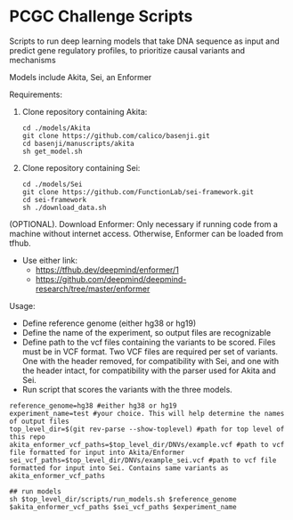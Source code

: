 # PCGC Challenge Scripts
 Scripts to run deep learning models that take DNA sequence as input and predict gene regulatory profiles, to prioritize causal variants and mechanisms

Models include Akita, Sei, an Enformer


Requirements:
1. Clone repository containing Akita:

	``` 
	cd ./models/Akita
	git clone https://github.com/calico/basenji.git
	cd basenji/manuscripts/akita
	sh get_model.sh
	```
2. Clone repository containing Sei:
	``` 
	cd ./models/Sei
	git clone https://github.com/FunctionLab/sei-framework.git
	cd sei-framework
	sh ./download_data.sh
	```

(OPTIONAL). Download Enformer: Only necessary if running code from a machine without internet access. Otherwise, Enformer can be loaded from tfhub.
* Use either link:
	* https://tfhub.dev/deepmind/enformer/1
	* https://github.com/deepmind/deepmind-research/tree/master/enformer



Usage:
* Define reference genome (either hg38 or hg19)
* Define the name of the experiment, so output files are recognizable
* Define path to the vcf files containing the variants to be scored. Files must be in VCF format. Two VCF files are required per set of variants. One with the header removed, for compatibility with Sei, and one with the header intact, for compatibility with the parser used for Akita and Sei.
* Run script that scores the variants with the three models.
```
reference_genome=hg38 #either hg38 or hg19
experiment_name=test #your choice. This will help determine the names of output files
top_level_dir=$(git rev-parse --show-toplevel) #path for top level of this repo
akita_enformer_vcf_paths=$top_level_dir/DNVs/example.vcf #path to vcf file formatted for input into Akita/Enformer
sei_vcf_paths=$top_level_dir/DNVs/example_sei.vcf #path to vcf file formatted for input into Sei. Contains same variants as akita_enformer_vcf_paths

## run models
sh $top_level_dir/scripts/run_models.sh $reference_genome $akita_enformer_vcf_paths $sei_vcf_paths $experiment_name 


```






